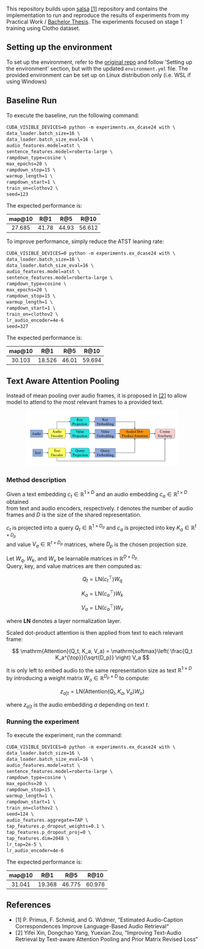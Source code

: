 
This repository builds upon [salsa](https://github.com/OptimusPrimus/salsa) [[1]](#1) repository and contains the implementation to run and reproduce the results of experiments
from my Practical Work / [Bachelor Thesis](https://github.com/timoniko/PR-Text-To-Audio-Retrieval/blob/main/main-thesis.pdf). 
The experiments focused on stage 1 training using Clotho dataset. 

## Setting up the environment
To set up the environment, refer to the [original repo](https://github.com/OptimusPrimus/salsa) and follow 'Setting up the environment' section, 
but with the updated  ```environment.yml``` file. 
The provided environment can be set up on Linux distribution only (i.e. WSL if using Windows)

## Baseline Run

To execute the baseline, run the following command:
```
CUDA_VISIBLE_DEVICES=0 python -m experiments.ex_dcase24 with \
data_loader.batch_size=16 \
data_loader.batch_size_eval=16 \
audio_features.model=atst \
sentence_features.model=roberta-large \
rampdown_type=cosine \
max_epochs=20 \
rampdown_stop=15 \
warmup_length=1 \
rampdown_start=1 \
train_on=clothov2 \
seed=123
```
The expected performance is: 

| map@10 |  R@1  |  R@5  |  R@10  |
|:------:|:-----:|:-----:|:------:|
| 27.685 | 41.78 | 44.93 | 56.612 |


To improve performance, simply reduce the ATST leaning rate:


```
CUDA_VISIBLE_DEVICES=0 python -m experiments.ex_dcase24 with \
data_loader.batch_size=16 \
data_loader.batch_size_eval=16 \
audio_features.model=atst \
sentence_features.model=roberta-large \
rampdown_type=cosine \
max_epochs=20 \
rampdown_stop=15 \
warmup_length=1 \
rampdown_start=1 \
train_on=clothov2 \
lr_audio_encoder=4e-6
seed=327
```

The expected performance is: 

| map@10 |  R@1   |  R@5  |  R@10  |
|:------:|:------:|:-----:|:------:|
| 30.103 | 18.526 | 46.01 | 59.694 |


## Text Aware Attention Pooling
Instead of mean pooling over audio frames, it is proposed in [[2]](#2) to allow model to attend to the most relevant frames to a provided text.

<p align="center">
  <img src="tap.png" alt="Screenshot" width="400">
</p>

### Method description

Given a text embedding $c_t \in \mathbb{R}^{1 \times D}$ and an audio embedding $c_a \in \mathbb{R}^{t \times D}$ obtained  
from text and audio encoders, respectively. $t$ denotes the number of audio frames and $D$ is the size of the shared representation.  

$c_t$ is projected into a query $Q_t \in \mathbb{R}^{1 \times D_p}$ and $c_a$ is projected into key $K_a \in \mathbb{R}^{t \times D_p}$  
and value $V_a \in \mathbb{R}^{t \times D_p}$ matrices, where $D_p$ is the chosen projection size.  

Let $W_q$, $W_k$, and $W_v$ be learnable matrices in $\mathbb{R}^{D \times D_p}$.  
Query, key, and value matrices are then computed as:

$$
Q_t = \mathrm{LN}(c_t^\top) W_q
$$

$$
K_a = \mathrm{LN}(c_a^\top) W_k
$$

$$
V_a = \mathrm{LN}(c_a^\top) W_v
$$

where **LN** denotes a layer normalization layer.

Scaled dot-product attention is then applied from text to each relevant frame:

$$
\mathrm{Attention}(Q_t, K_a, V_a) = \mathrm{softmax}\left( \frac{Q_t K_a^{\top}}{\sqrt{D_p}} \right) V_a
$$

It is only left to embed audio to the same representation size as text $\mathbb{R}^{1 \times D}$  
by introducing a weight matrix $W_o \in \mathbb{R}^{D_p \times D}$ to compute:

$$
z_{a|t} = \mathrm{LN}\left( \mathrm{Attention}(Q_t, K_a, V_a) W_o \right)
$$

where $z_{a|t}$ is the audio embedding $a$ depending on text $t$.

### Running the experiment

To execute the experiment, run the command:

```
CUDA_VISIBLE_DEVICES=0 python -m experiments.ex_dcase24 with \
data_loader.batch_size=16 \
data_loader.batch_size_eval=16 \
audio_features.model=atst \
sentence_features.model=roberta-large \
rampdown_type=cosine \
max_epochs=20 \
rampdown_stop=15 \
warmup_length=1 \
rampdown_start=1 \
train_on=clothov2 \
seed=124 \
audio_features.aggregate=TAP \
tap_features.p_dropout_weights=0.1 \
tap_features.p_dropout_proj=0 \
tap_features.dim=2048 \
lr_tap=2e-5 \
lr_audio_encoder=4e-6
```

The expected performance is: 

| map@10 |  R@1   |  R@5   |  R@10  |
|:------:|:------:|:------:|:------:|
| 31.041 | 19.368 | 46.775 | 60.976 |

## References
- [1] P. Primus, F. Schmid, and G. Widmer, “Estimated Audio-Caption Correspondences Improve Language-Based Audio Retrieval“
<a name="1"></a>
- [2] Yifei Xin, Dongchao Yang, Yuexian Zou, “Improving Text-Audio Retrieval by Text-aware Attention Pooling and Prior Matrix Revised Loss“
<a name="2"></a>
